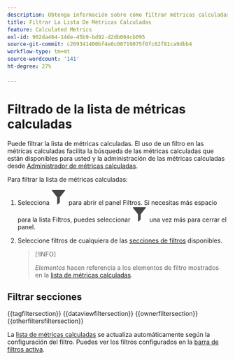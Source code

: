 ```yaml
---
description: Obtenga información sobre cómo filtrar métricas calculadas por etiquetas, vista de datos, propietarios y otros filtros.
title: Filtrar La Lista De Métricas Calculadas
feature: Calculated Metrics
exl-id: 902da464-14de-45b9-bd92-d2db064cb095
source-git-commit: c209341400bf4e0c00719075f0fc82f81ca9dbb4
workflow-type: tm+mt
source-wordcount: '141'
ht-degree: 27%

---
```


# Filtrado de la lista de métricas calculadas

Puede filtrar la lista de métricas calculadas. El uso de un filtro en las métricas calculadas facilita la búsqueda de las métricas calculadas que están disponibles para usted y la administración de las métricas calculadas desde [Administrador de métricas calculadas](cm-manager.md).


Para filtrar la lista de métricas calculadas:

1. Selecciona ![Filtro](/help/assets/icons/Filter.svg) para abrir el panel Filtros. Si necesitas más espacio para la lista Filtros, puedes seleccionar ![Filtro](/help/assets/icons/Filter.svg) una vez más para cerrar el panel.
1. Seleccione filtros de cualquiera de las [secciones de filtros](#filter-sections) disponibles.

   >[!INFO]
   >
   >*Elementos* hacen referencia a los elementos de filtro mostrados en la [lista de métricas calculadas](cm-manager.md#filters-list).
   > 

## Filtrar secciones

{{tagfiltersection}}
{{dataviewfiltersection}}
{{ownerfiltersection}}
{{otherfiltersfiltersection}}


La [lista de métricas calculadas](cm-manager.md#filters-list) se actualiza automáticamente según la configuración del filtro. Puedes ver los filtros configurados en la [barra de filtros activa](cm-manager.md#active-filter-bar).
